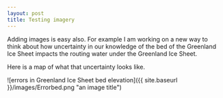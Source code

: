 ```yaml
---
layout: post
title: Testing imagery 
---
```


Adding images is easy also. For example I am working on a new way to think about how uncertainty in our knowledge of the bed of the Greenland Ice Sheet impacts the routing water under the Greenland Ice Sheet. 

Here is a map of what that uncertainty looks like. 

![errors in Greenland Ice Sheet bed elevation]({{ site.baseurl }}/images/Errorbed.png "an image title")

